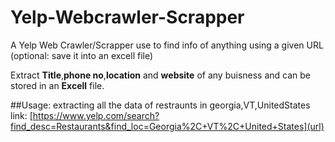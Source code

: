 # **Yelp-Webcrawler-Scrapper**
A Yelp Web Crawler/Scrapper use to find info of anything using a given URL (optional: save it into an excell file)

Extract **Title**,**phone no**,**location** and **website** of any buisness and can be stored in an **Excell** file.

##Usage:
extracting all the data of restraunts in georgia,VT,UnitedStates
link: [https://www.yelp.com/search?find_desc=Restaurants&find_loc=Georgia%2C+VT%2C+United+States](url)

